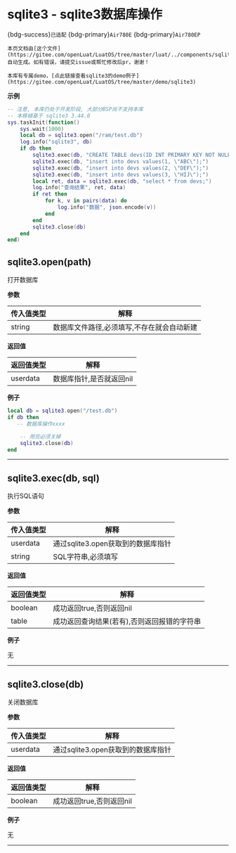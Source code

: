 # sqlite3 - sqlite3数据库操作

{bdg-success}`已适配` {bdg-primary}`Air780E` {bdg-primary}`Air780EP`

```{note}
本页文档由[这个文件](https://gitee.com/openLuat/LuatOS/tree/master/luat/../components/sqlite3/binding/luat_lib_sqlite.c)自动生成。如有错误，请提交issue或帮忙修改后pr，谢谢！
```

```{tip}
本库有专属demo，[点此链接查看sqlite3的demo例子](https://gitee.com/openLuat/LuatOS/tree/master/demo/sqlite3)
```

**示例**

```lua
-- 注意, 本库仍处于开发阶段, 大部分BSP尚不支持本库
-- 本移植基于 sqlite3 3.44.0
sys.taskInit(function()
    sys.wait(1000)
    local db = sqlite3.open("/ram/test.db")
    log.info("sqlite3", db)
    if db then
        sqlite3.exec(db, "CREATE TABLE devs(ID INT PRIMARY KEY NOT NULL, name CHAR(50));")
        sqlite3.exec(db, "insert into devs values(1, \"ABC\");")
        sqlite3.exec(db, "insert into devs values(2, \"DEF\");")
        sqlite3.exec(db, "insert into devs values(3, \"HIJ\");")
        local ret, data = sqlite3.exec(db, "select * from devs;")
        log.info("查询结果", ret, data)
        if ret then
            for k, v in pairs(data) do
                log.info("数据", json.encode(v))
            end
        end
        sqlite3.close(db)
    end
end)

```

## sqlite3.open(path)



打开数据库

**参数**

|传入值类型|解释|
|-|-|
|string|数据库文件路径,必须填写,不存在就会自动新建|

**返回值**

|返回值类型|解释|
|-|-|
|userdata|数据库指针,是否就返回nil|

**例子**

```lua
local db = sqlite3.open("/test.db")
if db then
   -- 数据库操作xxxx

    -- 用完必须关掉
    sqlite3.close(db)
end

```

---

## sqlite3.exec(db, sql)



执行SQL语句

**参数**

|传入值类型|解释|
|-|-|
|userdata|通过sqlite3.open获取到的数据库指针|
|string|SQL字符串,必须填写|

**返回值**

|返回值类型|解释|
|-|-|
|boolean|成功返回true,否则返回nil|
|table|成功返回查询结果(若有),否则返回报错的字符串|

**例子**

无

---

## sqlite3.close(db)



关闭数据库

**参数**

|传入值类型|解释|
|-|-|
|userdata|通过sqlite3.open获取到的数据库指针|

**返回值**

|返回值类型|解释|
|-|-|
|boolean|成功返回true,否则返回nil|

**例子**

无

---

